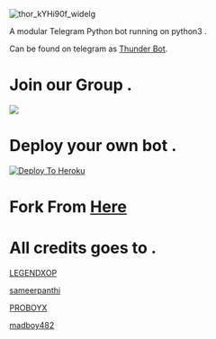 ![thor_kYHi90f_widelg](https://user-images.githubusercontent.com/83629146/119047301-8d09b000-b9df-11eb-9489-529aab78ac97.jpg)


A modular Telegram Python bot running on python3 .

Can be found on telegram as [Thunder Bot](https://t.me/Me_Thunder_Bot).

# Join our Group .

<a href="https://t.me/MeThunderBotSupport"><img src="https://img.shields.io/badge/Join-SUPPORT%20GROUP-red.svg?logo=Telegram"></a>

# Deploy your own bot .

[![Deploy To Heroku](https://www.herokucdn.com/deploy/button.svg)](https://heroku.com/deploy?template=https://github.com/AL-Noman21/Thunder_Bot)


# Fork From [Here](https://github.com/sameerpanthi/SAVAGE-MANAGEMENT-BOT-OP)

# All credits goes to .

[LEGENDXOP](https://github.com/LEGENDXOP)

[sameerpanthi](https://github.com/sameerpanthi)

[PROBOYX](https://github.com/PROBOYX
)

[madboy482](https://github.com/madboy482
)
